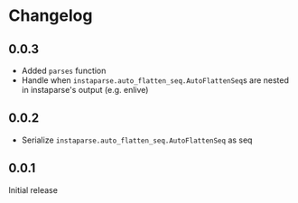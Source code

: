 # Changelog

## 0.0.3

- Added `parses` function
- Handle when `instaparse.auto_flatten_seq.AutoFlattenSeq`s are nested in instaparse's output (e.g. enlive)

## 0.0.2

- Serialize `instaparse.auto_flatten_seq.AutoFlattenSeq` as seq

## 0.0.1

Initial release
